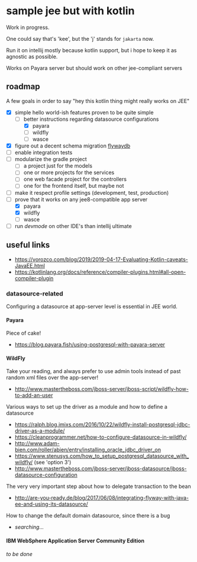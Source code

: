 # sample jee but with kotlin

Work in progress.

One could say that's 'kee', but the 'j' stands for `jakarta` now.

Run it on intellij mostly because kotlin support, but i hope to keep it as
agnostic as possible.

Works on Payara server but should work on other jee-compliant servers

## roadmap

A few goals in order to say "hey this kotlin thing might really works on JEE" 

- [X] simple hello world-ish features proven to be quite simple
  - [ ] better instructions regarding datasource configurations
    - [X] payara
    - [ ] wildfly
    - [ ] wasce
- [X] figure out a decent schema migration [flywaydb](https://flywaydb.org/getstarted/firststeps/api)
- [ ] enable integration tests
- [ ] modularize the gradle project
  - [ ] a project just for the models
  - [ ] one or more projects for the services
  - [ ] one web facade project for the controllers
  - [ ] one for the frontend itself, but maybe not
 - [ ] make it respect profile settings (development, test, production)
 - [ ] prove that it works on any jee8-compatible app server
    - [X] payara
    - [X] wildfly
    - [ ] wasce
 - [ ] run _devmode_ on other IDE's than intellij ultimate

## useful links

- <https://vorozco.com/blog/2019/2019-04-17-Evaluating-Kotlin-caveats-JavaEE.html>
- <https://kotlinlang.org/docs/reference/compiler-plugins.html#all-open-compiler-plugin>

### datasource-related

Configuring a datasource at app-server level is essential in JEE world.

#### Payara

Piece of cake!

- <https://blog.payara.fish/using-postgresql-with-payara-server>

#### WildFly

Take your reading, and always prefer to use admin tools instead of past random xml files over the app-server!

- <http://www.mastertheboss.com/jboss-server/jboss-script/wildfly-how-to-add-an-user>

Various ways to set up the driver as a module and how to define a datasource

- <https://ralph.blog.imixs.com/2016/10/22/wildfly-install-postgresql-jdbc-driver-as-a-module/>
- <https://cleanprogrammer.net/how-to-configure-datasource-in-wildfly/>
- <http://www.adam-bien.com/roller/abien/entry/installing_oracle_jdbc_driver_on>
- <https://www.stenusys.com/how_to_setup_postgresql_datasource_with_wildfly/> (see 'option 3')
- <http://www.mastertheboss.com/jboss-server/jboss-datasource/jboss-datasource-configuration>

The very very important step about how to delegate transaction to the bean

- <http://are-you-ready.de/blog/2017/06/08/integrating-flyway-with-java-ee-and-using-its-datasource/>

How to change the default domain datasource, since there is a bug

- _searching..._

#### IBM WebSphere Application Server Community Edition

_to be done_
